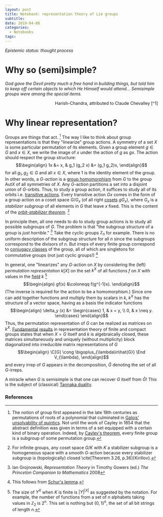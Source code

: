 ```yaml
---
layout: post
title: Notebook: representation theory of Lie groups
subtitle:
date: 2019-04-08
categories:
  - Notebooks
tags:
---
```


*Epistemic status: thought process*

# Why so (semi)simple?

*God gave the Devil pretty much a free hand in building things, but told him to keep off certain objects to which He Himself would attend... Semisimple groups were among the special items.*

<div style="text-align: right"> Harish-Chandra, attributed to Claude Chevalley [^1] </div>

# Why linear representation?

Groups are things that act. [^2] The way I like to think about group representations is that they "linearize" group actions. A symmetry of a set $X$ is some particular permutation of its elements. Given a group element $g \in G$ and $x \in X$, we write the image of $x$ under the action of $g$ as $gx$. The action should respect the group structure:
$$\begin{align}
	1x &= x, & g_1 (g_2 x) &= (g_1 g_2)x,
\end{align}$$
for all $g_1,g_2 \in G$ and all $x \in X$, where $1$ is the identity element of the group. In other words, a *$G$-action* is a [group homomorphism](https://en.wikipedia.org/wiki/Group_homomorphism) from $G$ to the group $\mathrm{Aut} X$ of all symmetries of $X$. Any $G$-action partitions a set into a disjoint union of $G$-orbits. Thus, to study a group action, it suffices to study all of its orbits i.e. [transitive actions](http://mathworld.wolfram.com/TransitiveGroupAction.html). Every transitive action $Gx$ comes in the form of a group action on a coset space $G/G_x$ (of all right [cosets](https://en.wikipedia.org/wiki/Coset) $gG_x$),  where $G_x$ is a *stabilizer subgroup* of all elements in $G$ that leave $x$ fixed. This is the content of the [*orbit-stabilizer theorem*](https://gowers.wordpress.com/2011/11/09/group-actions-ii-the-orbit-stabilizer-theorem/). [^3]

In principle then, all one needs to do to study group actions is to study all possible subgroups of $G$. The problem is that "the subgroup structure of a group is *just horrible*." [^4] Take the cyclic groups $\mathbb{Z}_n$ for example. There is no uniform description of the subgroup structure for all $n$ since the subgroups correspond to the divisors of $n$. But irreps of every finite group correspond to [conjugacy classes](https://en.wikipedia.org/wiki/Conjugacy_class) of the group, all of which are singletons for commutative groups (not just cyclic groups!) [^5]

In general, one "linearizes" any $G$-action on $X$ by considering the (left) *permutation representation* $k[X]$ on the set $k^X$ of all functions $f$ on $X$ with values in the [field](https://en.wikipedia.org/wiki/Field_(mathematics)) $k$ [^6]
$$\begin{align}
	gf(x) &\coloneqq f(g^{-1}x).
\end{align}$$
(The inverse is required for the action to be a homomorphism.) Since one can add together functions and multiply them by scalars in $k$, $k^X$ has the structure of a vector space, having as a basis the indicator functions
$$\begin{align}
	\delta_y (x) &=
		\begin{cases}
			1, & x = y, \\
			0, & x \neq y.
		\end{cases}
\end{align}$$
Thus, the permutation representation of $G$ can be realized as matrices on $k^X$. [Fundamental](https://en.wikipedia.org/wiki/Maschke%27s_theorem) [results](https://en.wikipedia.org/wiki/Peter%E2%80%93Weyl_theorem) in representation theory of finite and compact groups states that when $X=G$ itself and $k$ is algebraically closed, these matrices simultaneously and uniquely (without multiplicity) block diagonalized into irreducible matrix representations of $G$
$$\begin{align}
  \C[G] \cong \bigoplus_{\lambda\in\hat{G}} \End V_{\lambda},
\end{align}$$
and every irrep of $G$ appears in the decomposition, $\hat{G}$ denoting the set of all $G$-irreps.

A miracle when $G$ is semisimple is that one can recover $G$ itself from $\hat{G}$! This is the subject of (classical) [Tannaka duality](http://web.science.mq.edu.au/~street/CT90Como.pdf).

### References

[^1]: Rebecca A. Herb, [*Harish-Chandra and His Work*](https://projecteuclid.org/euclid.bams/1183657040) 1991

[^2]: The notion of group first appeared in the late 18th centuries as permutations of roots of a polynomial that culminated in [Galois' unsolvability of quintics](https://en.wikipedia.org/wiki/Galois_theory). Not until the work of Cayley in 1854 that the abstract definition was given in terms of a set equipped with a certain kind of binary operation.  Indeed, by [Cayley's theorem](https://en.wikipedia.org/wiki/Cayley%27s_theorem), every finite group is a subgroup of some permutation group.

[^3]: For infinite groups, any coset space $G/K$ with $K$ a stabilizer subgroup is a homogeneous space with a smooth $G$-action because every stabilizer subgroup is (topologically) closed \cite[Theorem 3.26, p.36]{Kirillov}.

[^4]: Ian Grojnowski, *Representation Theory* in Timothy Gowers (ed.) *The Princeton Companion to Mathematics* 2008

[^5]: This follows from [Schur's lemma](https://en.wikipedia.org/wiki/Schur%27s_lemma).

[^6]: The size of $Y^X$ when $K$ is finite is $|Y|^{|X|}$ as suggested by the notation. For example, the number of functions from a set of $n$ alphabets taking values in $\mathbb{Z}_2$ is $2^n$. This set is nothing but $\{0,1\}^n$, the set of all bit strings of length $n$.
